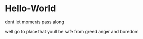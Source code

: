# Hello-World
dont let moments pass along

well go to place that youll be safe from greed anger and boredom
